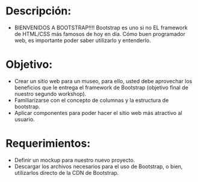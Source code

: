 # Descripción:

* BIENVENIDOS A BOOTSTRAP!!!! Bootstrap es uno si no EL framework de HTML/CSS más famosos de hoy en día. Cómo buen programador web, es importante poder saber utilizarlo y entenderlo.

# Objetivo:

* Crear un sitio web para un museo, para ello, usted debe aprovechar los beneficios que le entrega el framework de Bootstrap (objetivo final de nuestro segundo workshop).
* Familiarizarse con el concepto de columnas y la estructura de bootstrap.
* Aplicar componentes para poder hacer el sitio web más atractivo al usuario.


# Requerimientos:

* Definir un mockup para nuestro nuevo proyecto.
* Descargar los archivos necesarios para el uso de Bootstrap, o bien, utilizarlos directo de la CDN de Bootstrap.




